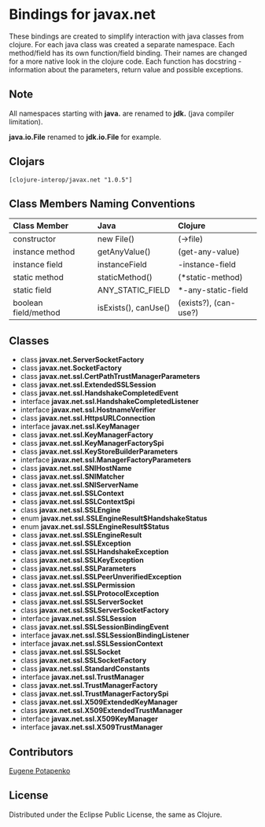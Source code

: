 # Bindings for javax.net

These bindings are created to simplify interaction with java classes from clojure.
For each java class was created a separate namespace.
Each method/field has its own function/field binding.
Their names are changed for a more native look in the clojure code. Each function has docstring - information about the parameters, return value and possible exceptions.

## Note

All namespaces starting with **java.** are renamed to **jdk.** (java compiler limitation). 

**java.io.File** renamed to **jdk.io.File** for example. 




## Clojars

```
[clojure-interop/javax.net "1.0.5"]
```

## Class Members Naming Conventions

| Class Member | Java | Clojure |
|:--|:--|:--|
| constructor | new File() | (->file) |
| instance method | getAnyValue() | (get-any-value) |
| instance field | instanceField | -instance-field |
| static method | staticMethod() | (*static-method) |
| static field | ANY_STATIC_FIELD | *-any-static-field |
| boolean field/method | isExists(), canUse() | (exists?), (can-use?) |

## Classes

- class **javax.net.ServerSocketFactory**
- class **javax.net.SocketFactory**
- class **javax.net.ssl.CertPathTrustManagerParameters**
- class **javax.net.ssl.ExtendedSSLSession**
- class **javax.net.ssl.HandshakeCompletedEvent**
- interface **javax.net.ssl.HandshakeCompletedListener**
- interface **javax.net.ssl.HostnameVerifier**
- class **javax.net.ssl.HttpsURLConnection**
- interface **javax.net.ssl.KeyManager**
- class **javax.net.ssl.KeyManagerFactory**
- class **javax.net.ssl.KeyManagerFactorySpi**
- class **javax.net.ssl.KeyStoreBuilderParameters**
- interface **javax.net.ssl.ManagerFactoryParameters**
- class **javax.net.ssl.SNIHostName**
- class **javax.net.ssl.SNIMatcher**
- class **javax.net.ssl.SNIServerName**
- class **javax.net.ssl.SSLContext**
- class **javax.net.ssl.SSLContextSpi**
- class **javax.net.ssl.SSLEngine**
- enum **javax.net.ssl.SSLEngineResult$HandshakeStatus**
- enum **javax.net.ssl.SSLEngineResult$Status**
- class **javax.net.ssl.SSLEngineResult**
- class **javax.net.ssl.SSLException**
- class **javax.net.ssl.SSLHandshakeException**
- class **javax.net.ssl.SSLKeyException**
- class **javax.net.ssl.SSLParameters**
- class **javax.net.ssl.SSLPeerUnverifiedException**
- class **javax.net.ssl.SSLPermission**
- class **javax.net.ssl.SSLProtocolException**
- class **javax.net.ssl.SSLServerSocket**
- class **javax.net.ssl.SSLServerSocketFactory**
- interface **javax.net.ssl.SSLSession**
- class **javax.net.ssl.SSLSessionBindingEvent**
- interface **javax.net.ssl.SSLSessionBindingListener**
- interface **javax.net.ssl.SSLSessionContext**
- class **javax.net.ssl.SSLSocket**
- class **javax.net.ssl.SSLSocketFactory**
- class **javax.net.ssl.StandardConstants**
- interface **javax.net.ssl.TrustManager**
- class **javax.net.ssl.TrustManagerFactory**
- class **javax.net.ssl.TrustManagerFactorySpi**
- class **javax.net.ssl.X509ExtendedKeyManager**
- class **javax.net.ssl.X509ExtendedTrustManager**
- interface **javax.net.ssl.X509KeyManager**
- interface **javax.net.ssl.X509TrustManager**

## Contributors

[Eugene Potapenko](https://github.com/potapenko/)

## License

Distributed under the Eclipse Public License, the same as Clojure.
